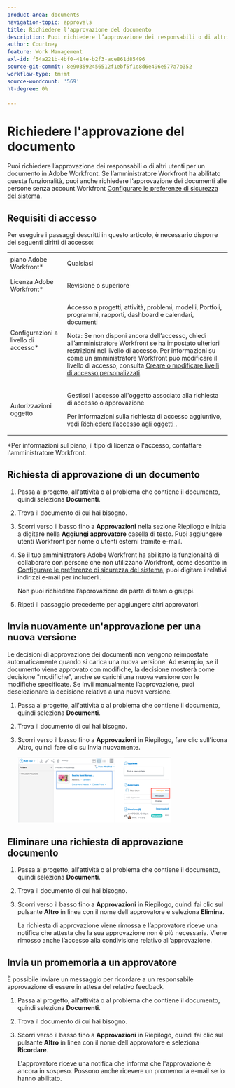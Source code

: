 ```yaml
---
product-area: documents
navigation-topic: approvals
title: Richiedere l'approvazione del documento
description: Puoi richiedere l’approvazione dei responsabili o di altri utenti per un documento in Adobe Workfront. È inoltre possibile richiedere l’approvazione dei documenti da parte di persone senza account Workfront se l’amministratore Workfront ha abilitato questa funzionalità, come descritto in Configurare le preferenze di sicurezza del sistema.
author: Courtney
feature: Work Management
exl-id: f54a221b-4bf0-414e-b2f3-ace861d85496
source-git-commit: 8e903592456512f1ebf5f1e8d6e496e577a7b352
workflow-type: tm+mt
source-wordcount: '569'
ht-degree: 0%

---
```


# Richiedere l&#39;approvazione del documento

Puoi richiedere l’approvazione dei responsabili o di altri utenti per un documento in Adobe Workfront. Se l’amministratore Workfront ha abilitato questa funzionalità, puoi anche richiedere l’approvazione dei documenti alle persone senza account Workfront [Configurare le preferenze di sicurezza del sistema](../../administration-and-setup/manage-workfront/security/configure-security-preferences.md).

## Requisiti di accesso

Per eseguire i passaggi descritti in questo articolo, è necessario disporre dei seguenti diritti di accesso:

<table style="table-layout:auto"> 
 <col> 
 <col> 
 <tbody> 
  <tr> 
   <td role="rowheader">piano Adobe Workfront*</td> 
   <td> <p>Qualsiasi</p> </td> 
  </tr> 
  <tr> 
   <td role="rowheader">Licenza Adobe Workfront*</td> 
   <td> <p>Revisione o superiore</p> </td> 
  </tr> 
  <tr> 
   <td role="rowheader">Configurazioni a livello di accesso*</td> 
   <td> <p>Accesso a progetti, attività, problemi, modelli, Portfoli, programmi, rapporti, dashboard e calendari, documenti</p> <p>Nota: Se non disponi ancora dell’accesso, chiedi all’amministratore Workfront se ha impostato ulteriori restrizioni nel livello di accesso. Per informazioni su come un amministratore Workfront può modificare il livello di accesso, consulta <a href="../../administration-and-setup/add-users/configure-and-grant-access/create-modify-access-levels.md" class="MCXref xref">Creare o modificare livelli di accesso personalizzati</a>.</p> </td> 
  </tr> 
  <tr> 
   <td role="rowheader">Autorizzazioni oggetto</td> 
   <td> <p>Gestisci l'accesso all'oggetto associato alla richiesta di accesso o approvazione </p> <p>Per informazioni sulla richiesta di accesso aggiuntivo, vedi <a href="../../workfront-basics/grant-and-request-access-to-objects/request-access.md" class="MCXref xref">Richiedere l’accesso agli oggetti </a>.</p> </td> 
  </tr> 
 </tbody> 
</table>

&#42;Per informazioni sul piano, il tipo di licenza o l&#39;accesso, contattare l&#39;amministratore Workfront.

## Richiesta di approvazione di un documento

1. Passa al progetto, all&#39;attività o al problema che contiene il documento, quindi seleziona **Documenti**.
1. Trova il documento di cui hai bisogno.

1. Scorri verso il basso fino a **Approvazioni** nella sezione Riepilogo e inizia a digitare nella **Aggiungi approvatore** casella di testo. Puoi aggiungere utenti Workfront per nome o utenti esterni tramite e-mail.

1. Se il tuo amministratore Adobe Workfront ha abilitato la funzionalità di collaborare con persone che non utilizzano Workfront, come descritto in [Configurare le preferenze di sicurezza del sistema](../../administration-and-setup/manage-workfront/security/configure-security-preferences.md), puoi digitare i relativi indirizzi e-mail per includerli.

   Non puoi richiedere l’approvazione da parte di team o gruppi.

1. Ripeti il passaggio precedente per aggiungere altri approvatori.

## Invia nuovamente un&#39;approvazione per una nuova versione

Le decisioni di approvazione dei documenti non vengono reimpostate automaticamente quando si carica una nuova versione. Ad esempio, se il documento viene approvato con modifiche, la decisione mostrerà come decisione &quot;modifiche&quot;, anche se carichi una nuova versione con le modifiche specificate. Se invii manualmente l’approvazione, puoi deselezionare la decisione relativa a una nuova versione.

1. Passa al progetto, all&#39;attività o al problema che contiene il documento, quindi seleziona **Documenti**.
1. Trova il documento di cui hai bisogno.

1. Scorri verso il basso fino a **Approvazioni** in Riepilogo, fare clic sull&#39;icona Altro, quindi fare clic su Invia nuovamente.

   ![](assets/nwe-resubmit-approval-350x149.png)

## Eliminare una richiesta di approvazione documento

1. Passa al progetto, all&#39;attività o al problema che contiene il documento, quindi seleziona **Documenti**.
1. Trova il documento di cui hai bisogno.

1. Scorri verso il basso fino a **Approvazioni** in Riepilogo, quindi fai clic sul pulsante **Altro** in linea con il nome dell&#39;approvatore e seleziona **Elimina**.

   La richiesta di approvazione viene rimossa e l’approvatore riceve una notifica che attesta che la sua approvazione non è più necessaria. Viene rimosso anche l’accesso alla condivisione relativo all’approvazione.

## Invia un promemoria a un approvatore

È possibile inviare un messaggio per ricordare a un responsabile approvazione di essere in attesa del relativo feedback.

1. Passa al progetto, all&#39;attività o al problema che contiene il documento, quindi seleziona **Documenti**.
1. Trova il documento di cui hai bisogno.

1. Scorri verso il basso fino a **Approvazioni** in Riepilogo, quindi fai clic sul pulsante **Altro** in linea con il nome dell&#39;approvatore e seleziona **Ricordare**.

   L&#39;approvatore riceve una notifica che informa che l&#39;approvazione è ancora in sospeso. Possono anche ricevere un promemoria e-mail se lo hanno abilitato.
